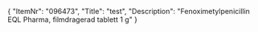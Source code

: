 {
  "ItemNr": "096473",
  "Title": "test",
  "Description": "Fenoximetylpenicillin EQL Pharma, filmdragerad tablett 1 g"
}